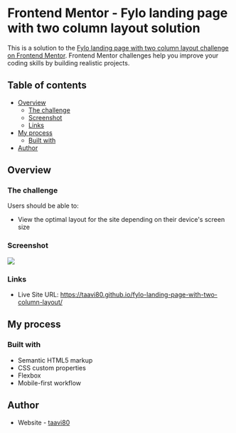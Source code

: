 # Frontend Mentor - Fylo landing page with two column layout solution

This is a solution to the [Fylo landing page with two column layout challenge on Frontend Mentor](https://www.frontendmentor.io/challenges/fylo-landing-page-with-two-column-layout-5ca5ef041e82137ec91a50f5). Frontend Mentor challenges help you improve your coding skills by building realistic projects.


## Table of contents

- [Overview](#overview)
  - [The challenge](#the-challenge)
  - [Screenshot](#screenshot)
  - [Links](#links)
- [My process](#my-process)
  - [Built with](#built-with)
- [Author](#author)


## Overview

### The challenge

Users should be able to:

- View the optimal layout for the site depending on their device's screen size


### Screenshot

![](design/)


### Links

- Live Site URL: https://taavi80.github.io/fylo-landing-page-with-two-column-layout/
## My process


### Built with

- Semantic HTML5 markup
- CSS custom properties
- Flexbox
- Mobile-first workflow


## Author

- Website - [taavi80](https://www.frontendmentor.io/profile/taavi80)

